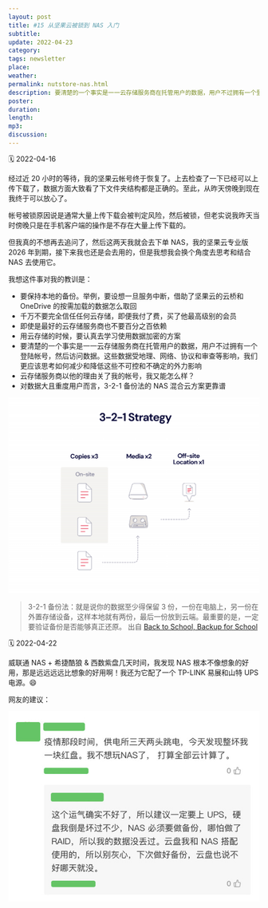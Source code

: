 ```yaml
---
layout: post
title: #15 从坚果云被锁到 NAS 入门
subtitle: 
update: 2022-04-23
category: 
tags: newsletter
place: 
weather: 
permalink: nutstore-nas.html
description: 要清楚的一个事实是一一云存储服务商在托管用户的数据，用户不过拥有一个登陆帐号，然后访问数据。这些数据受地理、网络、协议和审查等影响，我们更应该思考如何减少和降低这些不可控和不确定的外力影响。
poster: 
duration: 
length: 
mp3: 
discussion: 
---
```


🗓 2022-04-16

经过近 20 小时的等待，我的坚果云帐号终于恢复了。上去检查了一下已经可以上传下载了，数据方面大致看了下文件夹结构都是正确的。至此，从昨天傍晚到现在我终于可以放心了。

帐号被锁原因说是通常大量上传下载会被判定风险，然后被锁，但老实说我昨天当时傍晚只是在手机客户端的操作是不存在大量上传下载的。

但我真的不想再去追问了，然后这两天我就会去下单 NAS，我的坚果云专业版 2026 年到期，接下来我也还是会去用的，但是我想我会换个角度去思考和结合 NAS 去使用它。

我想这件事对我的教训是：

- 要保持本地的备份。举例，要设想一旦服务中断，借助了坚果云的云桥和 OneDrive 的按需加载的数据怎么取回
- 千万不要完全信任任何云存储，即便我付了费，买了他最高级别的会员
- 即使是最好的云存储服务商也不要百分之百依赖
- 用云存储的时候，要认真去学习使用数据加密的方案
- 要清楚的一个事实是一一云存储服务商在托管用户的数据，用户不过拥有一个登陆帐号，然后访问数据。这些数据受地理、网络、协议和审查等影响，我们更应该思考如何减少和降低这些不可控和不确定的外力影响
- 云存储服务商以他的理由关了我的帐号，我又能怎么样？
- 对数据大且重度用户而言，3-2-1 备份法的 NAS 混合云方案更靠谱

![](/images/2022/04/3-2-1-1-0-1-1024x797.jpg)

> 3-2-1 备份法：就是说你的数据至少得保留 3 份，一份在电脑上，另一份在外置存储设备，这样本地就有两份，最后一份放到云端。最重要的是，一定要验证备份是否能够真正还原。
> 出自 [Back to School, Backup for School](https://web.archive.org/web/20220524082819/https://www.backblaze.com/blog/back-to-school-backup-for-school/)

🗓 2022-04-22

威联通 NAS + 希捷酷狼 & 西数紫盘几天时间，我发现 NAS 根本不像想象的好用，那是远远远远比想象的好用啊！我还为它配了一个 TP-LINK 易展和山特 UPS 电源。😄

网友的建议：

![](/images/2022/04/164873049-8011e181-9104-4760-8f72-fe68fbe1aad7.jpeg)
